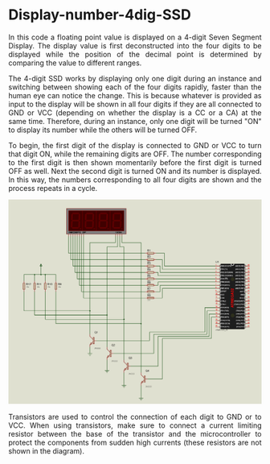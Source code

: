 # Display-number-4dig-SSD

<p align="justify">In this code a floating point value is displayed on a 4-digit Seven Segment Display. The display value is first deconstructed into the four digits to be 
displayed while the position of the decimal point is determined by comparing the value to different ranges.</p>
<p align="justify">The 4-digit SSD works by displaying only one digit during an instance and switching between showing each of the four digits rapidly, faster than the human eye 
can notice the change. This is because whatever is provided as input to the display will be shown in all four digits if they are all connected to GND or VCC (depending on whether
the display is a CC or a CA) at the same time. Therefore, during an instance, only one digit will be turned "ON" to display its number while the others will be turned OFF.</p>
<p align="justify">To begin, the first digit of the display is connected to GND or VCC  to turn that digit ON, while the remaining digits are OFF. The number corresponding to the 
first digit is then shown momentarily before the first digit is turned OFF as well. Next the second digit is turned ON and its number is displayed. In this way, the numbers 
corresponding to all four digits are shown and the process repeats in a cycle.</p>

![Circuit diagram](https://github.com/asitha-navaratne/Display-number-4dig-SSD/blob/master/4digSSD.jpg?raw=true)

<p align="justify">Transistors are used to control the connection of each digit to GND or to VCC. When using transistors, make sure to connect a current limiting resistor between
the base of the transistor and the microcontroller to protect the components from sudden high currents (these resistors are not shown in the diagram).</p>
